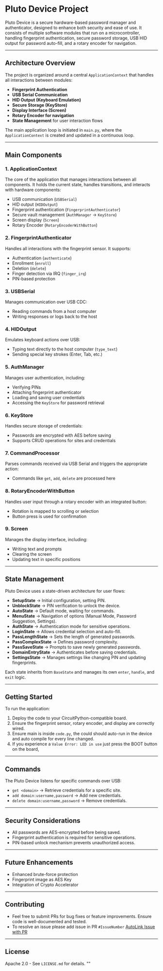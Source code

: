 # Pluto Device Project

Pluto Device is a secure hardware-based password manager and authenticator, designed to enhance both security and ease of use. It consists of multiple software modules that run on a microcontroller, handling fingerprint authentication, secure password storage, USB HID output for password auto-fill, and a rotary encoder for navigation.

---

## Architecture Overview

The project is organized around a central `ApplicationContext` that handles all interactions between modules:

* **Fingerprint Authentication**
* **USB Serial Communication**
* **HID Output (Keyboard Emulation)**
* **Secure Storage (KeyStore)**
* **Display Interface (Screen)**
* **Rotary Encoder for navigation**
* **State Management** for user interaction flows

The main application loop is initiated in `main.py`, where the `ApplicationContext` is created and updated in a continuous loop.

---

## Main Components

### 1. **ApplicationContext**

The core of the application that manages interactions between all components. It holds the current state, handles transitions, and interacts with hardware components:

* USB communication (`USBSerial`)
* HID output (`HIDOutput`)
* Fingerprint authentication (`FingerprintAuthenticator`)
* Secure vault management (`AuthManager` → `KeyStore`)
* Screen display (`Screen`)
* Rotary Encoder (`RotaryEncoderWithButton`)

### 2. **FingerprintAuthenticator**

Handles all interactions with the fingerprint sensor. It supports:

* Authentication (`authenticate`)
* Enrollment (`enroll`)
* Deletion (`delete`)
* Finger detection via IRQ (`finger_irq`)
* PIN-based protection

### 3. **USBSerial**

Manages communication over USB CDC:

* Reading commands from a host computer
* Writing responses or logs back to the host

### 4. **HIDOutput**

Emulates keyboard actions over USB:

* Typing text directly to the host computer (`type_text`)
* Sending special key strokes (Enter, Tab, etc.)

### 5. **AuthManager**

Manages user authentication, including:

* Verifying PINs
* Attaching fingerprint authenticator
* Loading and saving user credentials
* Accessing the `KeyStore` for password retrieval

### 6. **KeyStore**

Handles secure storage of credentials:

* Passwords are encrypted with AES before saving
* Supports CRUD operations for sites and credentials

### 7. **CommandProcessor**

Parses commands received via USB Serial and triggers the appropriate action:

* Commands like `get`, `add`, `delete` are processed here

### 8. **RotaryEncoderWithButton**

Handles user input through a rotary encoder with an integrated button:

* Rotation is mapped to scrolling or selection
* Button press is used for confirmation

### 9. **Screen**

Manages the display interface, including:

* Writing text and prompts
* Clearing the screen
* Updating text in specific positions

---

## State Management

Pluto Device uses a state-driven architecture for user flows:

* **SetupState** → Initial configuration, setting PIN.
* **UnblockState** → PIN verification to unlock the device.
* **AutoState** → Default mode, waiting for commands.
* **MenuState** → Navigation of options (Manual Mode, Password Suggestion, Settings).
* **AuthState** → Authentication mode for sensitive operations.
* **LoginState** → Allows credential selection and auto-fill.
* **PassLengthState** → Sets the length of generated passwords.
* **PassComplexState** → Defines password complexity.
* **PassSaveState** → Prompts to save newly generated passwords.
* **DomainEntryState** → Authenticates before saving credentials.
* **SettingsState** → Manages settings like changing PIN and updating fingerprints.

Each state inherits from `BaseState` and manages its own `enter`, `handle`, and `exit` logic.

---

## Getting Started

To run the application:

1. Deploy the code to your CircuitPython-compatible board.
2. Ensure the fingerprint sensor, rotary encoder, and display are correctly wired.
3. Ensure main is inside `code.py`, the could should auto-run in the device and auto compile for every line changed.
4. If you experience a ` Value Error: LED in use ` just press the BOOT button on the board, 
---

## Commands

The Pluto Device listens for specific commands over USB:

* `get <domain>`  → Retrieve credentials for a specific site.
* `add domain:username,password` → Add new credentials.
* `delete domain:username,password` → Remove credentials.

---

## Security Considerations

* All passwords are AES-encrypted before being saved.
* Fingerprint authentication is required for sensitive operations.
* PIN-based unlock mechanism prevents unauthorized access.

---

## Future Enhancements

* Enhanced brute-force protection
* Fingerprint image as AES Key
* Integration of Crypto Accelerator

---

## Contributing

* Feel free to submit PRs for bug fixes or feature improvements. Ensure code is well-documented and tested.
* To resolve an issue please add issue in PR `#IssueNumber` 
[AutoLink Issue with PR](https://docs.github.com/en/get-started/writing-on-github/working-with-advanced-formatting/autolinked-references-and-urls#issues-and-pull-requests)

---

## License

Apache 2.0 - See `LICENSE.md` for details.
""

